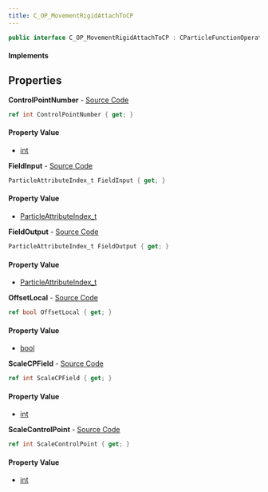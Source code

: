 ```yaml
---
title: C_OP_MovementRigidAttachToCP
---
```


```csharp
public interface C_OP_MovementRigidAttachToCP : CParticleFunctionOperator, CParticleFunction, ISchemaClass<CParticleFunction>, ISchemaClass<CParticleFunctionOperator>, ISchemaClass<C_OP_MovementRigidAttachToCP>, ISchemaField, ISchemaClass, INativeHandle
```

#### Implements

## Properties

**ControlPointNumber** - [Source Code](https://github.com/swiftly-solution/swiftlys2/blob/main/managed/src/SwiftlyS2.Generated/Schemas/Interfaces/C_OP_MovementRigidAttachToCP.cs#L16)

```csharp
ref int ControlPointNumber { get; }
```

#### Property Value

- [int](https://learn.microsoft.com/dotnet/api/system.int32)

**FieldInput** - [Source Code](https://github.com/swiftly-solution/swiftlys2/blob/main/managed/src/SwiftlyS2.Generated/Schemas/Interfaces/C_OP_MovementRigidAttachToCP.cs#L22)

```csharp
ParticleAttributeIndex_t FieldInput { get; }
```

#### Property Value

- [ParticleAttributeIndex_t](/docs/api/shared/schemadefinitions/particleattributeindex_t)

**FieldOutput** - [Source Code](https://github.com/swiftly-solution/swiftlys2/blob/main/managed/src/SwiftlyS2.Generated/Schemas/Interfaces/C_OP_MovementRigidAttachToCP.cs#L24)

```csharp
ParticleAttributeIndex_t FieldOutput { get; }
```

#### Property Value

- [ParticleAttributeIndex_t](/docs/api/shared/schemadefinitions/particleattributeindex_t)

**OffsetLocal** - [Source Code](https://github.com/swiftly-solution/swiftlys2/blob/main/managed/src/SwiftlyS2.Generated/Schemas/Interfaces/C_OP_MovementRigidAttachToCP.cs#L26)

```csharp
ref bool OffsetLocal { get; }
```

#### Property Value

- [bool](https://learn.microsoft.com/dotnet/api/system.boolean)

**ScaleCPField** - [Source Code](https://github.com/swiftly-solution/swiftlys2/blob/main/managed/src/SwiftlyS2.Generated/Schemas/Interfaces/C_OP_MovementRigidAttachToCP.cs#L20)

```csharp
ref int ScaleCPField { get; }
```

#### Property Value

- [int](https://learn.microsoft.com/dotnet/api/system.int32)

**ScaleControlPoint** - [Source Code](https://github.com/swiftly-solution/swiftlys2/blob/main/managed/src/SwiftlyS2.Generated/Schemas/Interfaces/C_OP_MovementRigidAttachToCP.cs#L18)

```csharp
ref int ScaleControlPoint { get; }
```

#### Property Value

- [int](https://learn.microsoft.com/dotnet/api/system.int32)

